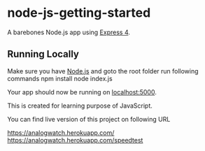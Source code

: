 # node-js-getting-started

A barebones Node.js app using [Express 4](http://expressjs.com/).


## Running Locally

Make sure you have [Node.js](http://nodejs.org/) and goto the root folder run following commands
npm install
node index.js


Your app should now be running on [localhost:5000](http://localhost:5000/).

This is created for learning purpose of JavaScript.

You can find live version of this project on following URL

https://analogwatch.herokuapp.com/
https://analogwatch.herokuapp.com/speedtest
